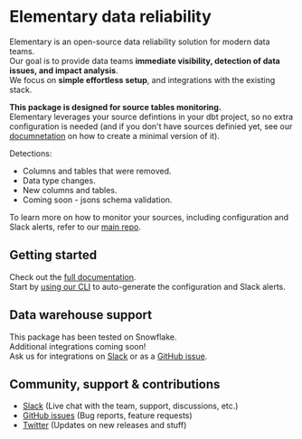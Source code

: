 # Elementary data reliability
Elementary is an open-source data reliability solution for modern data teams.\
Our goal is to provide data teams **immediate visibility, detection of data issues, and impact analysis**.\
We focus on **simple effortless setup**, and integrations with the existing stack. 

**This package is designed for source tables monitoring.**\
Elementary leverages your source defintions in your dbt project, so no extra configuration is needed (and if you don't have sources definied yet, see our [documnetation](https://docs.elementary-data.com/) on how to create a minimal version of it).

Detections:
- Columns and tables that were removed.
- Data type changes.
- New columns and tables.
- Coming soon - jsons schema validation.

To learn more on how to monitor your sources, including configuration and Slack alerts, refer to our [main repo](https://github.com/elementary-data/elementary-lineage). 

## Getting started
Check out the [full documentation](https://docs.elementary-data.com/). \
Start by [using our CLI](https://github.com/elementary-data/elementary-lineage) to auto-generate the configuration and Slack alerts.

## Data warehouse support
This package has been tested on Snowflake.\
Additional integrations coming soon!\
Ask us for integrations on [Slack](https://join.slack.com/t/elementary-community/shared_invite/zt-uehfrq2f-zXeVTtXrjYRbdE_V6xq4Rg) or as a [GitHub issue](https://github.com/elementary-data/elementary-lineage/issues/new).


## Community, support & contributions
* [Slack](https://join.slack.com/t/elementary-community/shared_invite/zt-uehfrq2f-zXeVTtXrjYRbdE_V6xq4Rg) \(Live chat with the team, support, discussions, etc.\)
* [GitHub issues](https://github.com/elementary-data/elementary-lineage/issues) \(Bug reports, feature requests)
* [Twitter](https://twitter.com/ElementaryData) \(Updates on new releases and stuff)
